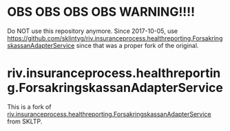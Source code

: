 # OBS OBS OBS OBS WARNING!!!!
Do NOT use this repository anymore. Since 2017-10-05, use https://github.com/sklintyg/riv.insuranceprocess.healthreporting.ForsakringskassanAdapterService since that was a proper fork of the original.

# riv.insuranceprocess.healthreporting.ForsakringskassanAdapterService
This is a fork of [riv.insuranceprocess.healthreporting.ForsakringskassanAdapterService](https://github.com/skltp-anpassningstjanster/riv.insuranceprocess.healthreporting.ForsakringskassanAdapterService) from SKLTP.

